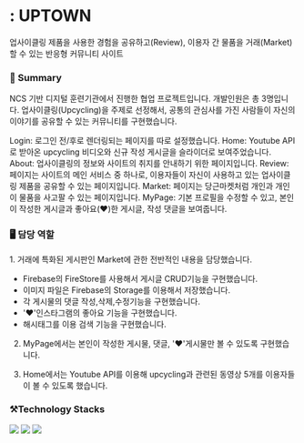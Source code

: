 <h1>: UPTOWN</h1>
업사이클링 제품을 사용한 경험을 공유하고(Review), 이용자 간 물품을 거래(Market)할 수 있는 반응형 커뮤니티 사이트

<h3>👀 Summary</h3>
<p>NCS 기반 디지털 훈련기관에서 진행한 협업 프로젝트입니다. 개발인원은 총 3명입니다. 업사이클링(Upcycling)을 주제로 선정해서, 공통의 관심사를 가진 사람들이 자신의 이야기를 공유할 수 있는 커뮤니티를 구현했습니다.</p>

Login: 로그인 전/후로 렌더링되는 페이지를 따로 설정했습니다.
Home: Youtube API로 받아온 upcycling 비디오와 신규 작성 게시글을 슬라이더로 보여주었습니다.
About: 업사이클링의 정보와 사이트의 취지를 안내하기 위한 페이지입니다.
Review: 페이지는 사이트의 메인 서비스 중 하나로, 이용자들이 자신이 사용하고 있는 업사이클링 제품을 공유할 수 있는 페이지입니다.
Market: 페이지는 당근마켓처럼 개인과 개인이 물품을 사고팔 수 있는 페이지입니다.
MyPage: 기본 프로필을 수정할 수 있고, 본인이 작성한 게시글과 좋아요(❤)한 게시글, 작성 댓글을 보여줍니다.

<h3>🖥️ 담당 역할</h3>
1. 거래에 특화된 게시판인 Market에 관한 전반적인 내용을 담당했습니다.

- Firebase의 FireStore를 사용해서 게시글 CRUD기능을 구현했습니다.
- 이미지 파일은 Firebase의 Storage를 이용해서 저장했습니다.
- 각 게시물의 댓글 작성,삭제,수정기능을 구현했습니다.
- '❤'인스타그램의 좋아요 기능을 구현했습니다.
- 해시태그를 이용 검색 기능을 구현했습니다.

2. MyPage에서는 본인이 작성한 게시물, 댓글, '❤'게시물만 볼 수 있도록 구현했습니다.

3. Home에서는 Youtube API를 이용해 upcycling과 관련된 동영상 5개를 이용자들이 볼 수 있도록 했습니다. 


<h3>⚒️Technology Stacks</h3>
<img src="https://img.shields.io/badge/react-61DAFB?style=for-the-badge&logo=react&logoColor=black">
<img src="https://img.shields.io/badge/firebase-FFCA28?style=for-the-badge&logo=firebase&logoColor=white">
<img src="https://img.shields.io/badge/github-181717?style=for-the-badge&logo=github&logoColor=white">
